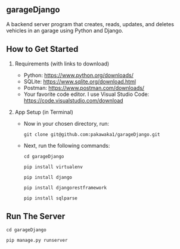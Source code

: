 ## garageDjango
A backend server program that creates, reads, updates, and deletes vehicles in an garage using Python and Django.

## How to Get Started 

1.  Requirements (with links to download)

    - Python: https://www.python.org/downloads/
    - SQLite: https://www.sqlite.org/download.html
    - Postman: https://www.postman.com/downloads/
    - Your favorite code editor. I use Visual Studio Code: https://code.visualstudio.com/download

2.  App Setup (in Terminal)

    - Now in your chosen directory, run:

      `git clone git@github.com:pakawaka1/garageDjango.git`

    - Next, run the following commands:

      `cd garageDjango`
      
      `pip install virtualenv`
      
      `pip install django`
      
      `pip install djangorestframework`
      
      `pip install sqlparse`    
      
## Run The Server

`cd garageDjango`

`pip manage.py runserver`

